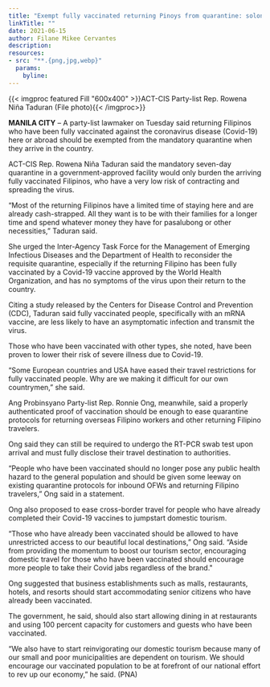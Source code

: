 ```yaml
---
title: "Exempt fully vaccinated returning Pinoys from quarantine: solon"
linkTitle: ""
date: 2021-06-15
author: Filane Mikee Cervantes
description:
resources:
- src: "**.{png,jpg,webp}"
  params:
    byline: 
---
```

{{< imgproc featured Fill "600x400" >}}ACT-CIS Party-list Rep. Rowena Niña Taduran (File photo){{< /imgproc>}}

**MANILA CITY** –   A party-list lawmaker on Tuesday said returning Filipinos who have been fully vaccinated against the coronavirus disease (Covid-19) here or abroad should be exempted from the mandatory quarantine when they arrive in the country.

ACT-CIS Rep. Rowena Niña Taduran said the mandatory seven-day quarantine in a government-approved facility would only burden the arriving fully vaccinated Filipinos, who have a very low risk of contracting and spreading the virus.

“Most of the returning Filipinos have a limited time of staying here and are already cash-strapped. All they want is to be with their families for a longer time and spend whatever money they have for pasalubong or other necessities,” Taduran said.

She urged the Inter-Agency Task Force for the Management of Emerging Infectious Diseases and the Department of Health to reconsider the requisite quarantine, especially if the returning Filipino has been fully vaccinated by a Covid-19 vaccine approved by the World Health Organization, and has no symptoms of the virus upon their return to the country.

Citing a study released by the Centers for Disease Control and Prevention (CDC), Taduran said fully vaccinated people, specifically with an mRNA vaccine, are less likely to have an asymptomatic infection and transmit the virus.

Those who have been vaccinated with other types, she noted, have been proven to lower their risk of severe illness due to Covid-19.

“Some European countries and USA have eased their travel restrictions for fully vaccinated people. Why are we making it difficult for our own countrymen,” she said.

Ang Probinsyano Party-list Rep. Ronnie Ong, meanwhile, said a properly authenticated proof of vaccination should be enough to ease quarantine protocols for returning overseas Filipino workers and other returning Filipino travelers.

Ong said they can still be required to undergo the RT-PCR swab test upon arrival and must fully disclose their travel destination to authorities.

“People who have been vaccinated should no longer pose any public health hazard to the general population and should be given some leeway on existing quarantine protocols for inbound OFWs and returning Filipino travelers,” Ong said in a statement.

Ong also proposed to ease cross-border travel for people who have already completed their Covid-19 vaccines to jumpstart domestic tourism.

“Those who have already been vaccinated should be allowed to have unrestricted access to our beautiful local destinations,” Ong said. “Aside from providing the momentum to boost our tourism sector, encouraging domestic travel for those who have been vaccinated should encourage more people to take their Covid jabs regardless of the brand."

Ong suggested that business establishments such as malls, restaurants, hotels, and resorts should start accommodating senior citizens who have already been vaccinated.

The government, he said, should also start allowing dining in at restaurants and using 100 percent capacity for customers and guests who have been vaccinated.

“We also have to start reinvigorating our domestic tourism because many of our small and poor municipalities are dependent on tourism. We should encourage our vaccinated population to be at forefront of our national effort to rev up our economy,” he said. (PNA)